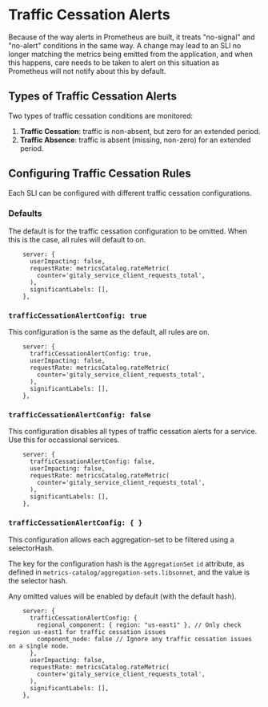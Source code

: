 # Traffic Cessation Alerts

Because of the way alerts in Prometheus are built, it treats "no-signal" and "no-alert" conditions in the same way. A change may lead to an SLI no longer matching the metrics being emitted from the application, and when this happens, care needs to be taken to alert on this situation as Prometheus will not notify about this by default.

## Types of Traffic Cessation Alerts

Two types of traffic cessation conditions are monitored:

1. **Traffic Cessation**: traffic is non-absent, but zero for an extended period.
1. **Traffic Absence**: traffic is absent (missing, non-zero) for an extended period.

## Configuring Traffic Cessation Rules

Each SLI can be configured with different traffic cessation configurations.

### Defaults

The default is for the traffic cessation configuration to be omitted. When this is the case, all rules will default to on.

```jsonnet
    server: {
      userImpacting: false,
      requestRate: metricsCatalog.rateMetric(
        counter='gitaly_service_client_requests_total',
      ),
      significantLabels: [],
    },
```

### `trafficCessationAlertConfig: true`

This configuration is the same as the default, all rules are on.

```jsonnet
    server: {
      trafficCessationAlertConfig: true,
      userImpacting: false,
      requestRate: metricsCatalog.rateMetric(
        counter='gitaly_service_client_requests_total',
      ),
      significantLabels: [],
    },
```

### `trafficCessationAlertConfig: false`

This configuration disables all types of traffic cessation alerts for a service. Use this for occassional services.

```jsonnet
    server: {
      trafficCessationAlertConfig: false,
      userImpacting: false,
      requestRate: metricsCatalog.rateMetric(
        counter='gitaly_service_client_requests_total',
      ),
      significantLabels: [],
    },
```

### `trafficCessationAlertConfig: { }`

This configuration allows each aggregation-set to be filtered using a selectorHash.

The key for the configuration hash is the `AggregationSet` `id` attribute, as defined in `metrics-catalog/aggregation-sets.libsonnet`, and the value is the selector hash.

Any omitted values will be enabled by default (with the default hash).

```jsonnet
    server: {
      trafficCessationAlertConfig: {
        regional_component: { region: "us-east1" }, // Only check region us-east1 for traffic cessation issues
        component_node: false // Ignore any traffic cessation issues on a single node.
      },
      userImpacting: false,
      requestRate: metricsCatalog.rateMetric(
        counter='gitaly_service_client_requests_total',
      ),
      significantLabels: [],
    },
```
